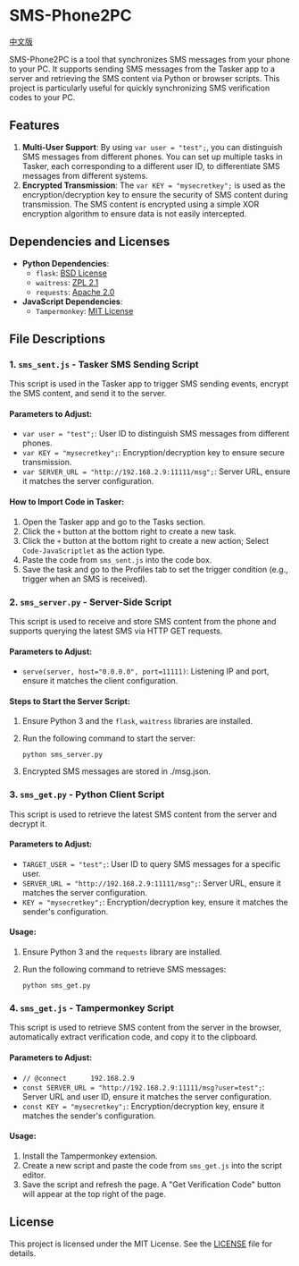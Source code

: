 # SMS-Phone2PC

 [中文版](./README.zh_CN.md)

SMS-Phone2PC is a tool that synchronizes SMS messages from your phone to your PC. It supports sending SMS messages from the Tasker app to a server and retrieving the SMS content via Python or browser scripts. This project is particularly useful for quickly synchronizing SMS verification codes to your PC.

## Features

1. **Multi-User Support**: By using `var user = "test";`, you can distinguish SMS messages from different phones. You can set up multiple tasks in Tasker, each corresponding to a different user ID, to differentiate SMS messages from different systems.
2. **Encrypted Transmission**: The `var KEY = "mysecretkey";` is used as the encryption/decryption key to ensure the security of SMS content during transmission. The SMS content is encrypted using a simple XOR encryption algorithm to ensure data is not easily intercepted.

## Dependencies and Licenses

- **Python Dependencies**:
  - `flask`: [BSD License](https://github.com/pallets/flask/blob/main/LICENSE.rst)
  - `waitress`: [ZPL 2.1](https://github.com/Pylons/waitress/blob/master/LICENSE.txt)
  - `requests`: [Apache 2.0](https://github.com/psf/requests/blob/main/LICENSE)
- **JavaScript Dependencies**:
  - `Tampermonkey`: [MIT License](https://tampermonkey.net/)

## File Descriptions

### 1. `sms_sent.js` - Tasker SMS Sending Script

This script is used in the Tasker app to trigger SMS sending events, encrypt the SMS content, and send it to the server.

#### Parameters to Adjust:

- `var user = "test";`: User ID to distinguish SMS messages from different phones.
- `var KEY = "mysecretkey";`: Encryption/decryption key to ensure secure transmission.
- `var SERVER_URL = "http://192.168.2.9:11111/msg";`: Server URL, ensure it matches the server configuration.

#### How to Import Code in Tasker:

1. Open the Tasker app and go to the Tasks section.
2. Click the `+` button at the bottom right to create a new task.
3. Click the `+` button at the bottom right to create a new action; Select `Code-JavaScriptlet` as the action type.
4. Paste the code from `sms_sent.js` into the code box.
5. Save the task and go to the Profiles tab to set the trigger condition (e.g., trigger when an SMS is received).

### 2. `sms_server.py` - Server-Side Script

This script is used to receive and store SMS content from the phone and supports querying the latest SMS via HTTP GET requests.

#### Parameters to Adjust:

- `serve(server, host="0.0.0.0", port=11111)`: Listening IP and port, ensure it matches the client configuration.

#### Steps to Start the Server Script:

1. Ensure Python 3 and the `flask`, `waitress` libraries are installed.

2. Run the following command to start the server:



   ```
   python sms_server.py
   ```
3. Encrypted SMS messages are stored in ./msg.json.


### 3. `sms_get.py` - Python Client Script

This script is used to retrieve the latest SMS content from the server and decrypt it.

#### Parameters to Adjust:

- `TARGET_USER = "test";`: User ID to query SMS messages for a specific user.
- `SERVER_URL = "http://192.168.2.9:11111/msg";`: Server URL, ensure it matches the server configuration.
- `KEY = "mysecretkey";`: Encryption/decryption key, ensure it matches the sender's configuration.

#### Usage:

1. Ensure Python 3 and the `requests` library are installed.

2. Run the following command to retrieve SMS messages:



   ```
   python sms_get.py
   ```

### 4. `sms_get.js` - Tampermonkey Script

This script is used to retrieve SMS content from the server in the browser, automatically extract verification code, and copy it to the clipboard.

#### Parameters to Adjust:
-  `// @connect      192.168.2.9`
- `const SERVER_URL = "http://192.168.2.9:11111/msg?user=test";`: Server URL and user ID, ensure it matches the server configuration.
- `const KEY = "mysecretkey";`: Encryption/decryption key, ensure it matches the sender's configuration.

#### Usage:

1. Install the Tampermonkey extension.
2. Create a new script and paste the code from `sms_get.js` into the script editor.
3. Save the script and refresh the page. A "Get Verification Code" button will appear at the top right of the page.

## License

This project is licensed under the MIT License. See the [LICENSE](https://./LICENSE) file for details.